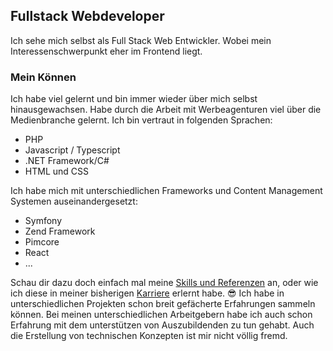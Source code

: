 ## Fullstack Webdeveloper
Ich sehe mich selbst als Full Stack Web Entwickler. 
Wobei mein Interessenschwerpunkt eher im Frontend liegt.

### Mein Können
Ich habe viel gelernt und bin immer wieder über mich selbst hinausgewachsen. Habe durch die Arbeit mit Werbeagenturen viel über die Medienbranche gelernt.
Ich bin vertraut in folgenden Sprachen:

- PHP
- Javascript / Typescript
- .NET Framework/C#
- HTML und CSS

Ich habe mich mit unterschiedlichen Frameworks und Content Management Systemen auseinandergesetzt:

- Symfony
- Zend Framework
- Pimcore
- React
- ...

Schau dir dazu doch einfach mal meine [Skills und Referenzen](/experiences) an, oder wie ich diese in meiner bisherigen [Karriere](/career) erlernt habe. :sunglasses:
Ich habe in unterschiedlichen Projekten schon breit gefächerte Erfahrungen sammeln können. Bei meinen unterschiedlichen Arbeitgebern habe ich auch schon Erfahrung mit dem unterstützen von Auszubildenden zu tun gehabt. 
Auch die Erstellung von technischen Konzepten ist mir nicht völlig fremd.